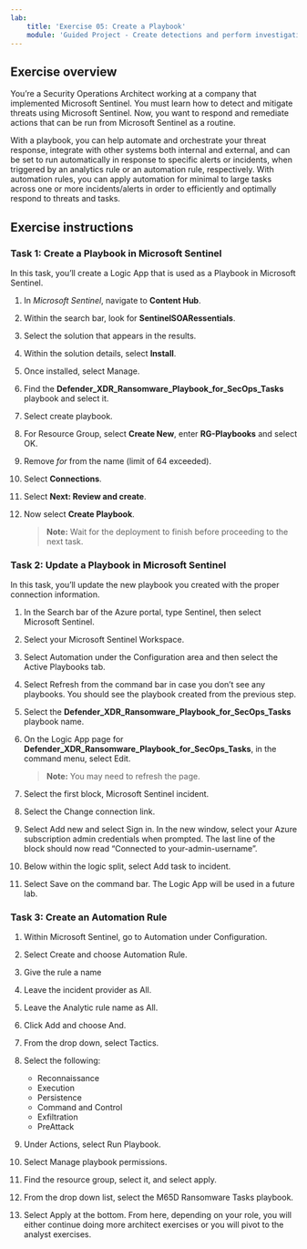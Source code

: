 ```yaml
---
lab:
    title: 'Exercise 05: Create a Playbook'
    module: 'Guided Project - Create detections and perform investigations using Microsoft Sentinel'
---
```


## Exercise overview

You’re a Security Operations Architect working at a company that implemented Microsoft Sentinel. You must learn how to detect and mitigate threats using Microsoft Sentinel. Now, you want to respond and remediate actions that can be run from Microsoft Sentinel as a routine.

With a playbook, you can help automate and orchestrate your threat response, integrate with other systems both internal and external, and can be set to run automatically in response to specific alerts or incidents, when triggered by an analytics rule or an automation rule, respectively. With automation rules, you can apply automation for minimal to large tasks across one or more incidents/alerts in order to efficiently and optimally respond to threats and tasks.

## Exercise instructions

### Task 1: Create a Playbook in Microsoft Sentinel

In this task, you’ll create a Logic App that is used as a Playbook in Microsoft Sentinel.

1. In *Microsoft Sentinel*, navigate to **Content Hub**.

1. Within the search bar, look for **SentinelSOARessentials**.

1. Select the solution that appears in the results.

1. Within the solution details, select **Install**.

1. Once installed, select Manage.

1. Find the **Defender_XDR_Ransomware_Playbook_for_SecOps_Tasks** playbook and select it.

1. Select create playbook.

1. For Resource Group, select **Create New**, enter **RG-Playbooks** and select OK.

1. Remove  *for* from the name (limit of 64 exceeded).

1. Select **Connections**.

1. Select **Next: Review and create**.

1. Now select **Create Playbook**.

    >**Note:** Wait for the deployment to finish before proceeding to the next task.

### Task 2: Update a Playbook in Microsoft Sentinel

In this task, you’ll update the new playbook you created with the proper connection information.

1. In the Search bar of the Azure portal, type Sentinel, then select Microsoft Sentinel.

1. Select your Microsoft Sentinel Workspace.

1. Select Automation under the Configuration area and then select the Active Playbooks tab.

1. Select Refresh from the command bar in case you don’t see any playbooks. You should see the playbook created from the previous step.

1. Select the **Defender_XDR_Ransomware_Playbook_for_SecOps_Tasks** playbook name.

1. On the Logic App page for **Defender_XDR_Ransomware_Playbook_for_SecOps_Tasks**, in the command menu, select Edit.

    >**Note:** You may need to refresh the page.

1. Select the first block, Microsoft Sentinel incident.

1. Select the Change connection link.

1. Select Add new and select Sign in. In the new window, select your Azure subscription admin credentials when prompted. The last line of the block should now read “Connected to your-admin-username”.

1. Below within the logic split, select Add task to incident.

1. Select Save on the command bar. The Logic App will be used in a future lab.

### Task 3: Create an Automation Rule

1. Within Microsoft Sentinel, go to Automation under Configuration.

1. Select Create and choose Automation Rule.

1. Give the rule a name

1. Leave the incident provider as All.

1. Leave the Analytic rule name as All.

1. Click Add and choose And.

1. From the drop down, select Tactics.

1. Select the following:
    - Reconnaissance
    - Execution
    - Persistence
    - Command and Control
    - Exfiltration
    - PreAttack

1. Under Actions, select Run Playbook.

1. Select Manage playbook permissions.

1. Find the resource group, select it, and select apply.

1. From the drop down list, select the M65D Ransomware Tasks playbook.

1. Select Apply at the bottom.
From here, depending on your role, you will either continue doing more architect exercises or you will pivot to the analyst exercises.
